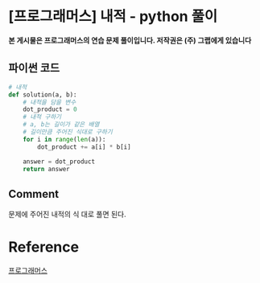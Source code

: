 
# [프로그래머스] 내적 - python 풀이

**본 게시물은 프로그래머스의 연습 문제 풀이입니다. 저작권은 (주) 그랩에게 있습니다**

## 파이썬 코드

```python
# 내적
def solution(a, b):
    # 내적을 담을 변수
    dot_product = 0
    # 내적 구하기
    # a, b는 길이가 같은 배열
    # 길이만큼 주어진 식대로 구하기
    for i in range(len(a)):
        dot_product += a[i] * b[i]

    answer = dot_product
    return answer
```



## Comment

문제에 주어진 내적의 식 대로 풀면 된다. 

# Reference

[프로그래머스](https://programmers.co.kr)

